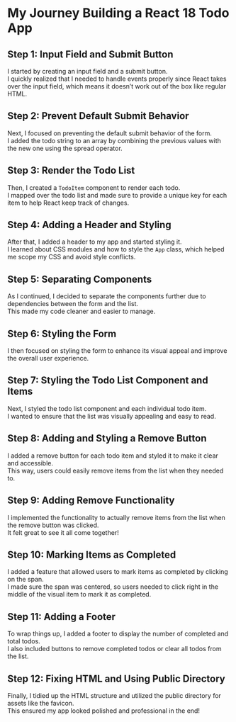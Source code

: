 # My Journey Building a React 18 Todo App

## Step 1: Input Field and Submit Button

I started by creating an input field and a submit button.  
I quickly realized that I needed to handle events properly since React takes over the input field, which means it doesn’t work out of the box like regular HTML.

## Step 2: Prevent Default Submit Behavior

Next, I focused on preventing the default submit behavior of the form.  
I added the todo string to an array by combining the previous values with the new one using the spread operator.

## Step 3: Render the Todo List

Then, I created a `TodoItem` component to render each todo.  
I mapped over the todo list and made sure to provide a unique key for each item to help React keep track of changes.

## Step 4: Adding a Header and Styling

After that, I added a header to my app and started styling it.  
I learned about CSS modules and how to style the `App` class, which helped me scope my CSS and avoid style conflicts.

## Step 5: Separating Components

As I continued, I decided to separate the components further due to dependencies between the form and the list.  
This made my code cleaner and easier to manage.

## Step 6: Styling the Form

I then focused on styling the form to enhance its visual appeal and improve the overall user experience.

## Step 7: Styling the Todo List Component and Items

Next, I styled the todo list component and each individual todo item.  
I wanted to ensure that the list was visually appealing and easy to read.

## Step 8: Adding and Styling a Remove Button

I added a remove button for each todo item and styled it to make it clear and accessible.  
This way, users could easily remove items from the list when they needed to.

## Step 9: Adding Remove Functionality

I implemented the functionality to actually remove items from the list when the remove button was clicked.  
It felt great to see it all come together!

## Step 10: Marking Items as Completed

I added a feature that allowed users to mark items as completed by clicking on the span.  
I made sure the span was centered, so users needed to click right in the middle of the visual item to mark it as completed.

## Step 11: Adding a Footer

To wrap things up, I added a footer to display the number of completed and total todos.  
I also included buttons to remove completed todos or clear all todos from the list.

## Step 12: Fixing HTML and Using Public Directory

Finally, I tidied up the HTML structure and utilized the public directory for assets like the favicon.  
This ensured my app looked polished and professional in the end!
